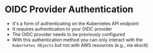 # OIDC Provider Authentication

- It's a form of authenticating on the Kubernetes API endpoint
- It requires authentication to your OIDC provider
- The OIDC provider needs to be previously configured
- With this authentication method you can only interact with the `Kubernetes Objects` but not with AWS resources (e.g., via eksctl)
